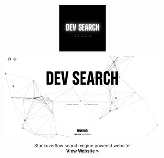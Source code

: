 <br />
<p align="center">
  <a href="https://dev-search-1d4c5.web.app/" >
    <img src="/logo.png" alt="Logo" width="150">
  </a>
</p>

![Alt Text](preview.gif)
  <p align="center">
    Stackoverflow search engine powered website!
    <br />
    <a href="https://dev-search-1d4c5.web.app/"><strong>View Website »</strong></a>
    <br />
  </p>
